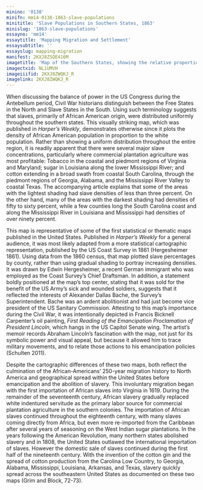 ```yaml
---
minino: '0138'
minifn: mm14-0138-1863-slave-populations
minititle: 'Slave Populations in Southern States, 1863'
minislug: '1863-slave-populations'
essayno: 'mm14'
essaytitle: 'Mapping Migration and Settlement'
essaysubtitle: ''
essayslug: mapping-migration
manifest: 2KXJ8ZSQE416M
imagetitle: 'Map of the Southern States, showing the relative proportion of slaves in the different localities'
imagectxid: NL1UMVH
imageiiifid: 2KXJ8ZWQKJ_R
imagelink: 2KXJ8ZWQKJ_R
---
```

When discussing the balance of power in the US Congress during the Antebellum period, Civil War historians distinguish between the Free States in the North and Slave States in the South. Using such terminology suggests that slaves, primarily of African American origin, were distributed uniformly throughout the southern states. This visually striking map, which was published in _Harper’s Weekly_, demonstrates otherwise since it plots the density of African American population in proportion to the white population. Rather than showing a uniform distribution throughout the entire region, it is readily apparent that there were several major slave concentrations, particularly where commercial plantation agriculture was most profitable: Tobacco in the coastal and piedmont regions of Virginia and Maryland; sugar in Louisiana along the lower Mississippi River; and cotton extending in a broad swath from coastal South Carolina, through the piedmont regions of Georgia, Alabama, and the Mississippi River Valley to coastal Texas. The accompanying article explains that some of the areas with the lightest shading had slave densities of less than three percent. On the other hand, many of the areas with the darkest shading had densities of fifty to sixty percent, while a few counties long the South Carolina coast and along the Mississippi River in Louisiana and Mississippi had densities of over ninety percent. 

This map is representative of some of the first statistical or thematic maps published in the United States. Published in _Harper’s Weekly_ for a general audience, it was most likely adapted from a more statistical cartographic representation, published by the US Coast Survey in 1861 (Hergesheimer 1861). Using data from the 1860 census, that map plotted slave percentages by county, rather than using gradual shading to portray increasing densities. It was drawn by Edwin Hergesheimer, a recent German immigrant who was employed as the Coast Survey’s Chief Draftsman. In addition, a statement boldly positioned at the map’s top center, stating that it was sold for the benefit of the US Army’s sick and wounded soldiers, suggests that it reflected the interests of Alexander Dallas Bache, the Survey’s Superintendent. Bache was an ardent abolitionist and had just become vice president of the US Sanitary Commission. Attesting to this map’s importance during the Civil War, it was intentionally depicted in Francis Bicknell Carpenter’s oil painting, _First Reading of the Emancipation Proclamation of President Lincoln_, which hangs in the US Capitol Senate wing. The artist’s memoir records Abraham Lincoln’s fascination with the map, not just for its symbolic power and visual appeal, but because it allowed him to trace military movements, and to relate those actions to his emancipation policies (Schulten 2011). 

Despite the cartographic differences of these two maps, both reflect the culmination of the African-Americans’ 250-year migration history to North America and geographical spread within the United States before emancipation and the abolition of slavery. This involuntary migration began with the first importation of African slaves into Virginia in 1619. During the remainder of the seventeenth century, African slavery gradually replaced white indentured servitude as the primary labor source for commercial plantation agriculture in the southern colonies. The importation of African slaves continued throughout the eighteenth century, with many slaves coming directly from Africa, but even more re-imported from the Caribbean after several years of seasoning on the West Indian sugar plantations. In the years following the American Revolution, many northern states abolished slavery and in 1808, the United States outlawed the international importation of slaves. However the domestic sale of slaves continued during the first half of the nineteenth century. With the invention of the cotton gin and the spread of cotton production from the Carolina Low Country, to Georgia, Alabama, Mississippi, Louisiana, Arkansas, and Texas, slavery quickly spread across the southeastern United States as documented on these two maps (Grim and Block, 72-73). 



